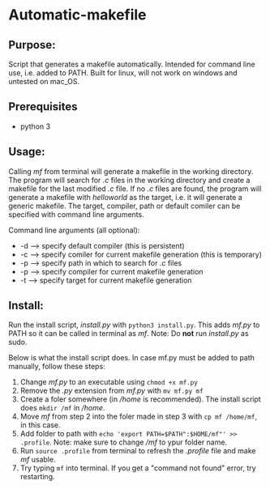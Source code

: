 # Automatic-makefile

## Purpose:
Script that generates a makefile automatically. Intended for command line use, i.e. added to PATH. Built for linux, will not work on windows and untested on mac_OS.

## Prerequisites
* python 3

## Usage:
Calling _mf_ from terminal will generate a makefile in the working directory. The program will search for _.c_ files in the working directory and create a makefile for the last modified _.c_ file. If no _.c_ files are found, the program will generate a makefile with _helloworld_ as the target, i.e. it will generate a generic makefile. The target, compiler, path or default comiler can be specified with command line arguments.

Command line arguments (all optional):
* -d --> specify default compiler (this is persistent)
* -c --> specify comiler for current makefile generation (this is temporary)
* -p --> specify path in which to search for _.c_ files
* -p --> specify compiler for current makefile generation
* -t --> specify target for current makefile generation

## Install:
Run the install script, _install.py_ with `python3 install.py`. This adds _mf.py_ to PATH so it can be called in terminal as _mf_.
Note: Do __not__ run _install.py_ as sudo.

Below is what the install script does. In case mf.py must be added to path manually, follow these steps:
1. Change _mf.py_ to an executable using `chmod +x mf.py`
2. Remove the _.py_ extension from _mf.py_ with `mv mf.py mf`
3. Create a foler somewhere (in _/home_ is recommended). The install script does `mkdir /mf` in _/home_.
4. Move _mf_ from step 2 into the foler made in step 3 with `cp mf /home/mf`, in this case.
5. Add folder to path with `echo 'export PATH=$PATH":$HOME/mf"' >> .profile`. Note: make sure to change _/mf_ to ypur folder name. 
6. Run `source .profile` from terminal to refresh the _.profile_ file and make _mf_ usable. 
7. Try typing `mf` into terminal. If you get a "command not found" error, try restarting.
